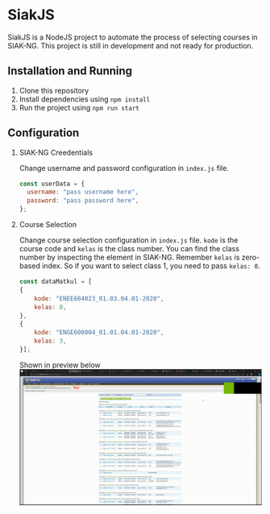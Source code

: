 # SiakJS

SiakJS is a NodeJS project to automate the process of selecting courses in SIAK-NG. This project is still in development and not ready for production.

## Installation and Running

1. Clone this repository
2. Install dependencies using `npm install`
3. Run the project using `npm run start`

## Configuration

1.  SIAK-NG Creedentials

    Change username and password configuration in `index.js` file.

    ```javascript
    const userData = {
      username: "pass username here",
      password: "pass password here",
    };
    ```

2.  Course Selection

    Change course selection configuration in `index.js` file. 
    `kode` is the course code and `kelas` is the class number. You can find the class number by inspecting the element in SIAK-NG.
    Remember `kelas` is zero-based index. So if you want to select class 1, you need to pass `kelas: 0`.

    ```javascript
    const dataMatkul = [
    {
        kode: "ENEE604023_01.03.04.01-2020",
        kelas: 0,
    },
    {
        kode: "ENGE600004_01.01.04.01-2020",
        kelas: 3,
    }];

    ```
    Shown in preview below
    ![](https://github.com/MorpKnight/SiakJS/blob/main/howto.gif)
